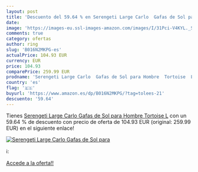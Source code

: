 ```yaml
---
layout: post
title: 'Descuento del 59.64 % en Serengeti Large Carlo  Gafas de Sol para'
date: 
image: 'https://images-eu.ssl-images-amazon.com/images/I/31Pci-V4KYL._SL200_.jpg'
comments: true
category: ofertas
author: ring
slug: 'B016N2MKPG-es'
actualPrice: 104.93 EUR
currency: EUR
price: 104.93
comparePrice: 259.99 EUR
prodname: 'Serengeti Large Carlo  Gafas de Sol para Hombre  Tortoise  L'
country: 'es'
flag: '🇪🇸'
buyurl: 'https://www.amazon.es/dp/B016N2MKPG/?tag=tolees-21'
descuento: '59.64'
---
```


Tienes [Serengeti Large Carlo  Gafas de Sol para Hombre  Tortoise  L](https://www.amazon.es/dp/B016N2MKPG/?tag=tolees-21) con un 59.64 % de descuento con precio de oferta de 104.93 EUR (original: 259.99 EUR) en el siguiente enlace!

[![Serengeti Large Carlo  Gafas de Sol para](https://images-eu.ssl-images-amazon.com/images/I/31Pci-V4KYL._SL200_.jpg)](https://www.amazon.es/dp/B016N2MKPG/?tag=tolees-21)

ℹ️:


[Accede a la oferta!!](https://www.amazon.es/dp/B016N2MKPG/?tag=tolees-21)
